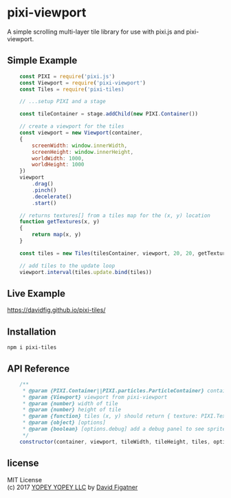 # pixi-viewport
A simple scrolling multi-layer tile library for use with pixi.js and pixi-viewport.

## Simple Example
```js
    const PIXI = require('pixi.js')
    const Viewport = require('pixi-viewport')
    const Tiles = require('pixi-tiles)

    // ...setup PIXI and a stage 

    const tileContainer = stage.addChild(new PIXI.Container())

    // create a viewport for the tiles
    const viewport = new Viewport(container, 
    {
        screenWidth: window.innerWidth,
        screenHeight: window.innerHeight,
        worldWidth: 1000,
        worldHeight: 1000
    })
    viewport
        .drag()
        .pinch()
        .decelerate()
        .start()

    // returns textures[] from a tiles map for the (x, y) location
    function getTextures(x, y)
    {
        return map(x, y)
    }

    const tiles = new Tiles(tilesContainer, viewport, 20, 20, getTextures)

    // add tiles to the update loop
    viewport.interval(tiles.update.bind(tiles))
```

## Live Example
https://davidfig.github.io/pixi-tiles/

## Installation

    npm i pixi-tiles

## API Reference
```js
    /**
     * @param {PIXI.Container||PIXI.particles.ParticleContainer} container to hold the tiles
     * @param {Viewport} viewport from pixi-viewport
     * @param {number} width of tile
     * @param {number} height of tile
     * @param {function} tiles (x, y) should return { texture: PIXI.Texture, tint, flipX, flipY } where (x, y) is the coordinates in the tile map (i.e., the world coordinates divided by the tile's width/height)
     * @param {object} [options]
     * @param {boolean} [options.debug] add a debug panel to see sprite usage
     */
    constructor(container, viewport, tileWidth, tileHeight, tiles, options)
```
## license  
MIT License  
(c) 2017 [YOPEY YOPEY LLC](https://yopeyopey.com/) by [David Figatner](https://twitter.com/yopey_yopey/)
